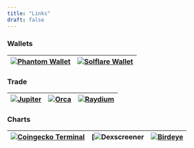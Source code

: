 ```yaml
---
title: "Links"
draft: false
---
```


### Wallets
| [![Phantom Wallet](/images/post/phantom1.png)](https://phantom.app) | [![Solflare Wallet](/images/post/solflare.png)](https://solflare.com) |
|---|---|

### Trade

| [![Jupiter](/images/post/jupiter1.png)](https://jup.ag/swap/SOL-GOR_BG745juV1EHRUk2SxsuZ2JmCzDgeBVcUXioLSTDvhSpF) | [![Orca](/images/post/orca1.png)](https://orca.so) | [![Raydium](/images/post/raydium1.png)](https://raydium.io/swap/?inputCurrency=sol&outputCurrency=BG745juV1EHRUk2SxsuZ2JmCzDgeBVcUXioLSTDvhSpF&outputSymbol=GOR&fixed=in) |
|---|---|---|

### Charts

| [![Coingecko Terminal](/images/post/geckoterminal1.png)](https://www.geckoterminal.com/solana/pools/3HfTsWPbPGYRse7u4cP4LNMTTJvEh3CKUtpRePDjXkKD) | [![Dexscreener](https://dexscreener.com/solana/3hftswpbpgyrse7u4cp4lnmttjveh3ckutprepdjxkkd) | [![Birdeye](/images/post/birdeye1.png)](https://birdeye.so/token/BG745juV1EHRUk2SxsuZ2JmCzDgeBVcUXioLSTDvhSpF?chain=solana)
|---|---|---|
